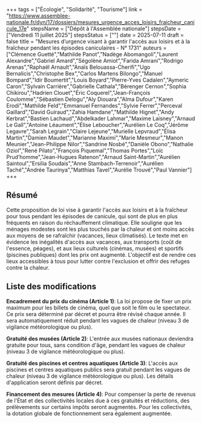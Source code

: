 +++
tags = ["Écologie", "Solidarité", "Tourisme"]
link = "https://www.assemblee-nationale.fr/dyn/17/dossiers/mesures_urgence_acces_loisirs_fraicheur_canicule_17e"
stepsName = ["Dépôt à l'Assemblée nationale"]
stepsDate = ["Vendredi 11 juillet 2025"]
stepsStatus = [""]
date = 2025-07-11
draft = false
title = "Mesures d’urgence visant à garantir l'accès aux loisirs et à la fraîcheur pendant les épisodes caniculaires - N° 1731"
auteurs = ["Clémence Guetté","Mathilde Panot","Nadège Abomangoli","Laurent Alexandre","Gabriel Amard","Ségolène Amiot","Farida Amrani","Rodrigo Arenas","Raphaël Arnault","Anaïs Belouassa-Cherifi","Ugo Bernalicis","Christophe Bex","Carlos Martens Bilongo","Manuel Bompard","Idir Boumertit","Louis Boyard","Pierre-Yves Cadalen","Aymeric Caron","Sylvain Carrière","Gabrielle Cathala","Bérenger Cernon","Sophia Chikirou","Hadrien Clouet","Éric Coquerel","Jean-François Coulomme","Sébastien Delogu","Aly Diouara","Alma Dufour","Karen Erodi","Mathilde Feld","Emmanuel Fernandes","Sylvie Ferrer","Perceval Gaillard","David Guiraud","Zahia Hamdane","Mathilde Hignet","Andy Kerbrat","Bastien Lachaud","Abdelkader Lahmar","Maxime Laisney","Arnaud Le Gall","Antoine Léaument","Élise Leboucher","Aurélien Le Coq","Jérôme Legavre","Sarah Legrain","Claire Lejeune","Murielle Lepvraud","Élisa Martin","Damien Maudet","Marianne Maximi","Marie Mesmeur","Manon Meunier","Jean-Philippe Nilor","Sandrine Nosbé","Danièle Obono","Nathalie Oziol","René Pilato","François Piquemal","Thomas Portes","Loïc Prud’homme","Jean-Hugues Ratenon","Arnaud Saint-Martin","Aurélien Saintoul","Ersilia Soudais","Anne Stambach-Terrenoir","Aurélien Taché","Andrée Taurinya","Matthias Tavel","Aurélie Trouvé","Paul Vannier"]
+++

## Résumé

Cette proposition de loi vise à garantir l'accès aux loisirs et à la fraîcheur pour tous pendant les épisodes de canicule, qui sont de plus en plus fréquents en raison du réchauffement climatique. Elle souligne que les ménages modestes sont les plus touchés par la chaleur et ont moins accès aux moyens de se rafraîchir (vacances, lieux climatisés). Le texte met en évidence les inégalités d'accès aux vacances, aux transports (coût de l'essence, péages), et aux lieux culturels (cinémas, musées) et sportifs (piscines publiques) dont les prix ont augmenté. L'objectif est de rendre ces lieux accessibles à tous pour lutter contre l'exclusion et offrir des refuges contre la chaleur.

## Liste des modifications

**Encadrement du prix du cinéma (Article 1)**: La loi propose de fixer un prix maximum pour les billets de cinéma, quel que soit le film ou le spectateur. Ce prix sera déterminé par décret et pourra être révisé chaque année. Il sera automatiquement réduit pendant les vagues de chaleur (niveau 3 de vigilance météorologique ou plus).

**Gratuité des musées (Article 2)**: L'entrée aux musées nationaux deviendra gratuite pour tous, sans condition d'âge, pendant les vagues de chaleur (niveau 3 de vigilance météorologique ou plus).

**Gratuité des piscines et centres aquatiques (Article 3)**: L'accès aux piscines et centres aquatiques publics sera gratuit pendant les vagues de chaleur (niveau 3 de vigilance météorologique ou plus). Les détails d'application seront définis par décret.

**Financement des mesures (Article 4)**: Pour compenser la perte de revenus de l'État et des collectivités locales due à ces gratuités et réductions, des prélèvements sur certains impôts seront augmentés. Pour les collectivités, la dotation globale de fonctionnement sera également augmentée.
